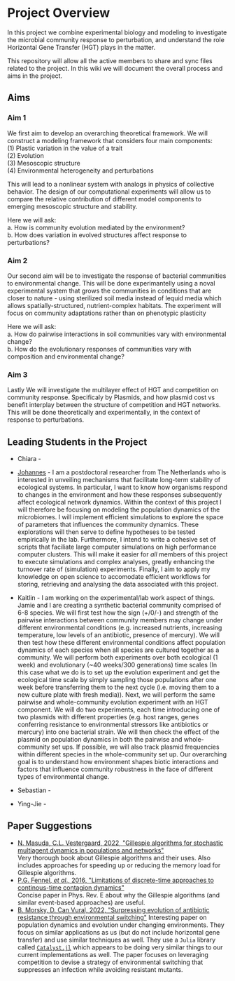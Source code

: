 # Project Overview

In this project we combine experimental biology and modeling to investigate the microbial community response to perturbation, and understand the role Horizontal Gene Transfer (HGT) plays in the matter. 

This repository will allow all the active members to share and sync files related to the project. 
In this wiki we will document the overall process and aims in the project.


## Aims

### Aim 1
We first aim to develop an overarching theoretical framework. We will construct a modeling framework that considers four main components: \
(1) Plastic variation in the value of a trait \
(2) Evolution \
(3) Mesoscopic structure \
(4) Environmental heterogeneity and perturbations

This will lead to a nonlinear system with analogs in physics of collective behavior. The design of our computational experiments will allow us to compare the relative contribution of different model components to emerging mesoscopic structure and stability.

Here we will ask: \
a. How is community evolution mediated by the environment? \
b. How does variation in evolved structures affect response to perturbations?

### Aim 2
Our second aim will be to investigate the response of bacterial communities to environmental change. This will be done experimantelly using a noval experimental system that grows the communities in conditions that are closer to nature - using sterilized soil media instead of lequid media which allows spatially-structured, nutrient-complex habitats. The experiment will focus on community adaptations rather than on phenotypic plasticity

Here we will ask: \
a. How do pairwise interactions in soil communities vary with environmental change? \
b. How do the evolutionary responses of communities vary with composition and environmental change?


### Aim 3
Lastly We will investigate the multilayer effect of HGT and competition on community response. Specificaly by Plasmids, and how plasmid cost vs benefit interplay between the structure of competition and HGT networks. This will be done theoretically and experimentally, in the context of response to perturbations. 



## Leading Students in the Project

* Chiara -

* [Johannes](https://johannesnauta.com)  - 
I am a postdoctoral researcher from The Netherlands who is interested in unveiling mechanisms that facilitate long-term stability of ecological systems.
In particular, I want to know how organisms respond to changes in the environment and how these responses subsequently affect ecological network dynamics.
Within the context of this project I will therefore be focusing on modeling the population dynamics of the microbiomes.
I will implement efficient simulations to explore the space of parameters that influences the community dynamics.
These explorations will then serve to define hypotheses to be tested empirically in the lab.
Furthermore, I intend to write a cohesive set of scripts that faciliate large computer simulations on high performance computer clusters.
This will make it easier for *all* members of this project to execute simulations and complex analyses, greatly enhancing the turnover rate of (simulation) experiments.
Finally, I aim to apply my knowledge on open science to accomodate efficient workflows for storing, retrieving and analysing the data associated with this project.


* Kaitlin - I am working on the experimental/lab work aspect of things. Jamie and I are creating a synthetic bacterial community comprised of 6-8 species. We will first test how the sign (+/0/-) and strength of the pairwise interactions between community members may change under different environmental conditions (e.g. increased nutrients, increasing temperature, low levels of an antibiotic, presence of mercury). We will then test how these different environmental conditions affect population dynamics of each species when all species are cultured together as a community. We will perform both experiments over both ecological (1 week) and evolutionary (~40 weeks/300 generations) time scales (In this case what we do is to set up the evolution experiment and get the ecological time scale by simply sampling those populations after one week before transferring them to the next cycle (i.e. moving them to a new culture plate with fresh media)). Next, we will perform the same pairwise and whole-community evolution experiment with an HGT component. We will do two experiments, each time introducing one of two plasmids with different properties (e.g. host ranges, genes conferring resistance to environmental stressors like antibiotics or mercury) into one bacterial strain. We will then check the effect of the plasmid on population dynamics in both the pairwise and whole-community set ups. If possible, we will also track plasmid frequencies within different species in the whole-community set up. Our overarching goal is to understand how environment shapes biotic interactions and factors that influence community robustness in the face of different types of environmental change.

* Sebastian - 

* Ying-Jie - 


## Paper Suggestions

- [N. Masuda, C.L. Vestergaard, 2022, "Gillespie algorithms for stochastic multiagent dynamics in populations and networks"](https://www.cambridge.org/core/elements/gillespie-algorithms-for-stochastic-multiagent-dynamics-in-populations-and-networks/DD6A40E1A11F3703E2807E35709B5542)  
Very thorough book about Gillespie algorithms and their uses. Also includes approaches for speeding up or reducing the memory load for Gillespie algorithms.
- [P.G. Fennel, _et al_., 2016, "Limitations of discrete-time approaches to continous-time contagion dynamics"](https://journals.aps.org/pre/abstract/10.1103/PhysRevE.94.052125)  
Concise paper in Phys. Rev. E about why the Gillespie algorithms (and similar event-based approaches) are useful.
- [B. Morsky, D. Can Vural, 2022, "Surpressing evolution of antibiotic resistance through environmental switching"](https://link.springer.com/article/10.1007/s12080-022-00530-4)
Interesting paper on population dynamics and evolution under changing environments. They focus on similar applications as us (but do not include horizontal gene transfer) and use similar techniques as well. They use a `Julia` library called [`Catalyst.jl`](https://github.com/SciML/Catalyst.jl) which appears to be doing very similar things to our current implementations as well. The paper focuses on leveraging competition to devise a strategy of environmental switching that suppresses an infection while avoiding resistant mutants. 
